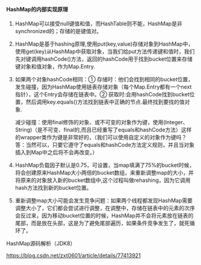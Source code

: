 #### HashMap的内部实现原理

1. HashMap可以接受null键值和值，而HashTable则不能，HashMap是非synchronized的；存储的是键值对。

2. HashMap是基于hashing原理,使用put\(key,value\)存储对象到HashMap中，使用get\(key\)从HashMap中获取对象，当我们给put方法传递键和值时，我们先对键调用hashCode\(\)方法，返回的hashCode用于找到bucket位置来存储键对象和值对象，作为Map.Entry.

3. 如果两个对象hashCode相同：① 存储时：他们会找到相同的bucket位置，发生碰撞，因为HashMap使用链表存储对象（每个Map.Entry都有一个next指针），这个Entry会存储在链表中。② 获取时:会用hashCode找到bucket位置，然后调用key.equals\(\)方法找到链表中正确的节点.最终找到要找的值对象.

   减少碰撞：使用final修饰的对象、或不可变的对象作为键，使用\(Integer、String\)（是不可变、final的,而且已经重写了equals和hashCode方法）这样的wrapper类作为键是非常好的，（我们可以使用自定义的对象作为键吗？答：当然可以，只要它遵守了equals和hashCode方法定义规则，并且当对象插入到Map中之后将不会再改变。）

4. HashMap负载因子默认是0.75，可设置，当map填满了75%的bucket时候，将会创建原来HashMap大小两倍的bucket数组，来重新调整map的大小，并将原来的对象放入新的bucket数组中,这个过程叫做rehashing，因为它调用hash方法找到新的bucket位置。

5. 重新调整map大小可能会发生竞争问题：如果两个线程都发现HashMap需要调整大小了，它们都会尝试进行调整，在调整中，存储在链表中的元素的次序会反过来，因为移动bucket位置的时候，HashMap并不会将元素放在链表的尾部，而是放在头部，这是为了避免尾部遍历，如果条件竞争发生了，就死循环了。



HashMap源码解析（JDK8）

https://blog.csdn.net/zxt0601/article/details/77413921



